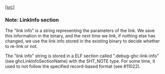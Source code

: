 [[src]](https://github.com/ghc/ghc/tree/master/compiler/main/SysTools/ExtraObj.hs)
### Note: LinkInfo section


The "link info" is a string representing the parameters of the link. We save
this information in the binary, and the next time we link, if nothing else has
changed, we use the link info stored in the existing binary to decide whether
to re-link or not.

The "link info" string is stored in a ELF section called ".debug-ghc-link-info"
(see ghcLinkInfoSectionName) with the SHT_NOTE type.  For some time, it used to
not follow the specified record-based format (see #11022).

